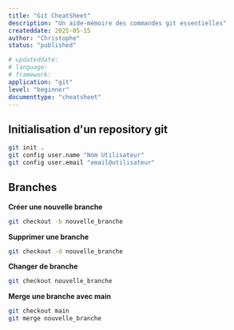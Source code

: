 ```yaml
---
title: "Git CheatSheet"
description: "Un aide-mémoire des commandes git essentielles"
createddate: 2025-05-15
author: "Christophe"
status: "published"

# updateddate: 
# language: 
# framework: 
application: "git"
level: "beginner"
documenttype: "cheatsheet"
---
```


## Initialisation d'un repository git
```bash
git init .
git config user.name "Nom Utilisateur"
git config user.email "email@utilisateur"
```

## Branches

**Créer une nouvelle branche** 
```bash
git checkout -b nouvelle_branche
```

**Supprimer une branche**
```bash
git checkout -d nouvelle_branche
```

**Changer de branche**
```bash
git checkout nouvelle_branche
```

**Merge une branche avec main**
```bash
git checkout main
git merge nouvelle_branche
```

